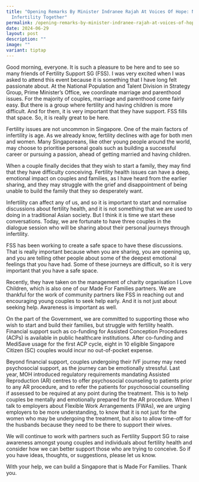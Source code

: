 ```yaml
---
title: "Opening Remarks By Minister Indranee Rajah At Voices Of Hope: Navigating
  Infertility Together"
permalink: /opening-remarks-by-minister-indranee-rajah-at-voices-of-hope-navigating-infertility-together/
date: 2024-06-29
layout: post
description: ""
image: ""
variant: tiptap
---
```

<p>Good morning, everyone. It is such a pleasure to be here and to see so
many friends of Fertility Support SG (FSS). I was very excited when I was
asked to attend this event because it is something that I have long felt
passionate about. At the National Population and Talent Division in Strategy
Group, Prime Minister’s Office, we coordinate marriage and parenthood issues.
For the majority of couples, marriage and parenthood come fairly easy.
But there is a group where fertility and having children is more difficult.
And for them, it is very important that they have support. FSS fills that
space. So, it is really great to be here.</p>
<p></p>
<p>Fertility issues are not uncommon in Singapore. One of the main factors
of infertility is age. As we already know, fertility declines with age
for both men and women. Many Singaporeans, like other young people around
the world, may choose to prioritise personal goals such as building a successful
career or pursuing a passion, ahead of getting married and having children.</p>
<p></p>
<p>When a couple finally decides that they wish to start a family, they may
find that they have difficulty conceiving. Fertility health issues can
have a deep, emotional impact on couples and families, as I have heard
from the earlier sharing, and they may struggle with the grief and disappointment
of being unable to build the family that they so desperately want.</p>
<p></p>
<p>Infertility can affect any of us, and so it is important to start and
normalise discussions about fertility health, and it is not something that
we are used to doing in a traditional Asian society. But I think it is
time we start these conversations. Today, we are fortunate to have three
couples in the dialogue session who will be sharing about their personal
journeys through infertility.</p>
<p></p>
<p>FSS has been working to create a safe space to have these discussions.
That is really important because when you are sharing, you are opening
up, and you are telling other people about some of the deepest emotional
feelings that you have had. Some of these journeys are difficult, so it
is very important that you have a safe space.</p>
<p></p>
<p>Recently, they have taken on the management of charity organisation I
Love Children, which is also one of our Made For Families partners. We
are thankful for the work of community partners like FSS in reaching out
and encouraging young couples to seek help early. And it is not just about
seeking help. Awareness is important as well.</p>
<p></p>
<p>On the part of the Government, we are committed to supporting those who
wish to start and build their families, but struggle with fertility health.
Financial support such as co-funding for Assisted Conception Procedures
(ACPs) is available in public healthcare institutions. After co-funding
and MediSave usage for the first ACP cycle, eight in 10 eligible Singapore
Citizen (SC) couples would incur no out-of-pocket expense.</p>
<p></p>
<p>Beyond financial support, couples undergoing their IVF journey may need
psychosocial support, as the journey can be emotionally stressful. Last
year, MOH introduced regulatory requirements mandating Assisted Reproduction
(AR) centres to offer psychosocial counseling to patients prior to any
AR procedure, and to refer the patients for psychosocial counselling if
assessed to be required at any point during the treatment. This is to help
couples be mentally and emotionally prepared for the AR procedure. When
I talk to employers about Flexible Work Arrangements (FWAs), we are urging
employers to be more understanding, to know that it is not just for the
women who may be undergoing the treatment, but also to allow time-off for
the husbands because they need to be there to support their wives.</p>
<p></p>
<p>We will continue to work with partners such as Fertility Support SG to
raise awareness amongst young couples and individuals about fertility health
and consider how we can better support those who are trying to conceive.
So if you have ideas, thoughts, or suggestions, please let us know.</p>
<p></p>
<p>With your help, we can build a Singapore that is Made For Families. Thank
you.</p>
<p>&nbsp;</p>